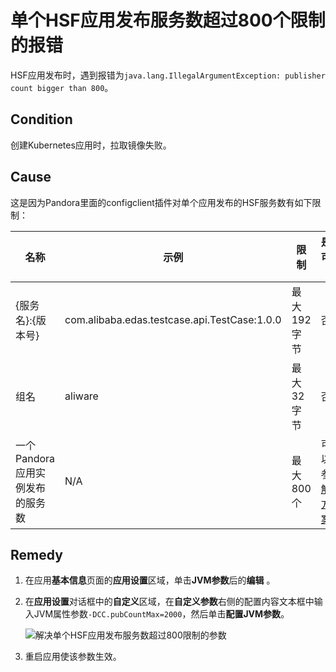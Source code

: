 # 单个HSF应用发布服务数超过800个限制的报错

HSF应用发布时，遇到报错为`java.lang.IllegalArgumentException: publisher count bigger than 800`。

## Condition

创建Kubernetes应用时，拉取镜像失败。

## Cause

这是因为Pandora里面的configclient插件对单个应用发布的HSF服务数有如下限制：

|名称|示例|限制|是否可调整|
|--|--|--|-----|
|\{服务名\}:\{版本号\}|com.alibaba.edas.testcase.api.TestCase:1.0.0|最大192字节|否|
|组名|aliware|最大32字节|否|
|一个Pandora应用实例发布的服务数|N/A|最大800个|可以，参见[解决方案](#remedy_qv9_utw_q56)。|

## Remedy

1.  在应用**基本信息**页面的**应用设置**区域，单击**JVM参数**后的**编辑** 。

2.  在**应用设置**对话框中的**自定义**区域，在**自定义参数**右侧的配置内容文本框中输入JVM属性参数`-DCC.pubCountMax=2000`，然后单击**配置JVM参数**。

    ![解决单个HSF应用发布服务数超过800限制的参数](https://static-aliyun-doc.oss-accelerate.aliyuncs.com/assets/img/zh-CN/2443038751/p66872.png)

3.  重启应用使该参数生效。


